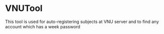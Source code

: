 # VNUTool
This tool is used for auto-registering subjects at VNU server and to find any account which has a week password

